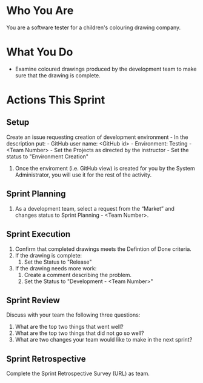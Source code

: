 # Who You Are
You are a software tester for a children's colouring drawing company.

# What You Do
- Examine coloured drawings produced by the development team to make sure that the drawing is complete.

# Actions This Sprint
## Setup
 Create an issue requesting creation of development environment
    - In the description put:
        - GitHub user name: \<GitHub id>
        - Environment: Testing - \<Team Number>
    - Set the Projects as directed by the instructor
    - Set the status to "Environment Creation"
1. Once the enviroment (i.e. GitHub view) is created for you by the System Administrator, you will use it for the rest of the activity.

## Sprint Planning
1. As a development team, select a request from the “Market” and changes status to Sprint Planning - \<Team Number>.

## Sprint Execution
1. Confirm that completed drawings meets the Defintion of Done criteria.
1. If the drawing is complete:
    1. Set the Status to "Release"
1. If the drawing needs more work:
    1. Create a comment describing the problem.
    1. Set the Status to "Development - \<Team Number>"

## Sprint Review
Discuss with your team the following three questions:
1. What are the top two things that went well?
1. What are the top two things that did not go so well?
1. What are two changes your team would like to make in the next sprint?

## Sprint Retrospective
Complete the Sprint Retrospective Survey (URL) as team.
